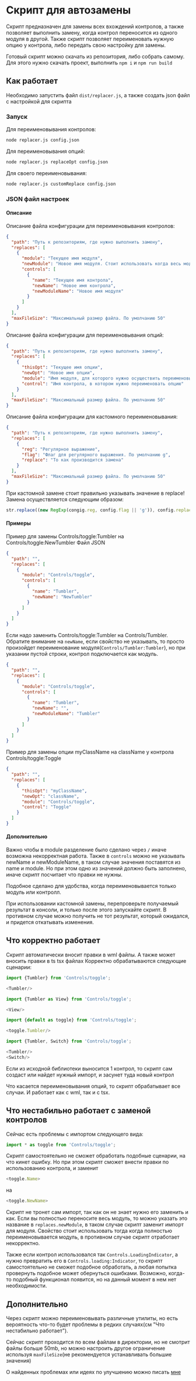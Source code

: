 # Скрипт для автозамены

Скрипт предназначен для замены всех вхождений контролов, а также позволяет выполнить замену, когда контрол переносится
из одного модуля в другой. Также скрипт позволяет переименовать нужную опцию у контрола, либо передать свою настройку для замены.

Готовый скрипт можно скачать из репозитория, либо собрать самому.
Для этого нужно скачать проект, выполнить `npm i` и `npm run build`

## Как работает

Необходимо запустить файл `dist/replacer.js`, а также создать json файл с настройкой для скрипта

### Запуск
Для переименовывания контролов:
```bash
node replacer.js config.json
```

Для переименовывания опций:
```bash
node replacer.js replaceOpt config.json
```

Для своего переименовывания:
```bash
node replacer.js customReplace config.json
```

### JSON файл настроек

#### Описание

Описание файла конфигурации для переименовывания контролов:
```json
{
  "path": "Путь к репозиториям, где нужно выполнить замену",
  "replaces": [
    {
      "module": "Текущее имя модуля",
      "newModule": "Новое имя модуля. Стоит использовать когда весь модуль переносится",
      "controls": [
        {
          "name": "Текущее имя контрола",
          "newName": "Новое имя контрола",
          "newModuleName": "Новое имя модуля"
        }
      ]
    }
  ],
  "maxFileSize": "Максимальный размер файла. По умолчанию 50"
}
```

Описание файла конфигурации для переименовывания опций:
```json
{
  "path": "Путь к репозиториям, где нужно выполнить замену",
  "replaces": [
    {
      "thisOpt": "Текущее имя опции",
      "newOpt": "Новое имя опции",
      "module": "Имя модуля, для которого нужно осуществить переименовывание",
      "control": "Имя контрола, в котором нужно переименовать опцию"
    }
  ],
  "maxFileSize": "Максимальный размер файла. По умолчанию 50"
}
```

Описание файла конфигурации для кастомного переименовывания:
```json
{
  "path": "Путь к репозиториям, где нужно выполнить замену",
  "replaces": [
    {
      "reg": "Регулярное выражение",
      "flag": "Флаг для регулярного выражения. По умолчанию g",
      "replace": "То как производится замена"
    }
  ],
  "maxFileSize": "Максимальный размер файла. По умолчанию 50"
}
```
При кастомной замене стоит правильно указывать значение в replace!
Замена осуществляется следующим образом:
```js
str.replace((new RegExp(congig.reg, config.flag || 'g')), config.replace);
```

#### Примеры

Пример для замены Controls/toggle:Tumbler на Controls/toggle:NewTumbler Файл JSON
```json
{
  "path": "",
  "replaces": [
    {
      "module": "Controls/toggle",
      "controls": [
        {
          "name": "Tumbler",
          "newName": "NewTumbler"
        }
      ]
    }
  ]
}
```

Если надо заменить Controls/toggle:Tumbler на Controls/Tumbler. Обратите внимание на `newName`, если свойство не
указывать, то просто произойдет переименование модуля(`Controls/Tumbler:Tumbler`), но при указании пустой строки,
контрол подключается как модуль.

```json
{
  "path": "",
  "replaces": [
    {
      "module": "Controls/toggle",
      "controls": [
        {
          "name": "Tumbler",
          "newName": "",
          "newModuleName": "Tumbler"
        }
      ]
    }
  ]
}
 ```

Пример для замены опции myClassName на className у контрола Controls/toggle:Toggle
```json
{
  "path": "",
  "replaces": [
    {
      "thisOpt": "myClassName",
      "newOpt": "className",
      "module": "Controls/toggle",
      "control": "Toggle"
    }
  ]
}
```

#### Дополнительно

Важно чтобы в module разделение было сделано через `/` иначе возможна некорректная работа. Также в `controls` можно не
указывать newName и newModuleName, в таком случае значения поставятся из name и module. Но при этом одно из значений
должно быть заполнено, иначе скрипт посчитает что правки не нужны.

Подобное сделано для удобства, когда переименовывается только модуль или контролл.

При использовании кастомной замены, перепроверьте получаемый результат в консоли, и только после этого запускайте скрипт.
В противном случае можно получить не тот результат, который ожидался, и придется откатывать изменения.

## Что корректно работает

Скрипт автоматически вносит правки в wml файлы. А также может вносить правки в ts tsx файлах Корректно обрабатываются
следующие сценарии:

```js
import {Tumbler} from 'Controls/toggle';

<Tumbler/>
```
```js
import {Tumbler as View} from 'Controls/toggle';

<View/>
```
```js
import {default as toggle} from 'Controls/toggle';

<toggle.Tumbler/>
```
```js
import {Tumbler, Switch} from 'Controls/toggle';

<Tumbler/>
<Switch/>
```

Если из исходной библиотеки выносится 1 контрол, то скрипт сам создаст или найдет нужный импорт, и засунет туда новый контрол

Что касается переименовывания опций, то скрипт обрабатывает все случаи. И работает как с wml, так и с tsx.

## Что нестабильно работает с заменой контролов

Сейчас есть проблемы с импортом следующего вида:
```js
import * as toggle from 'Controls/toggle';
```
Скрипт самостоятельно не сможет обработать подобные сценарии, на что кинет ошибку. Но при этом скрипт сможет внести
правки по использованию контрола, и заменит
```js
<toggle.Name>
```
на
```js
<toggle.NewName>
```

Скрипт не тронет сам импорт, так как он не знает нужно его заменить и как. Если вы полностью переносите весь модуль, то
можно указать это название в `replaces.newModule`, в таком случае скрипт заменит импорт для модуля. Свойство стоит
использовать тогда когда полностью переименовывается модуль, в противном случае скрипт отработает некорректно.

Также если контрол использовался так `Controls.LoadingIndicator`, а нужно превратить его в `Controls.loading:Indicator`,
то скрипт самостоятельно не сможет подобное обработать, а любая попытка провернуть подобное может обернуться ошибками.
Возможно, когда-то подобный функционал появится, но на данный момент в нем нет необходимости.

## Дополнительно

Через скрипт можно переименовывать различные утилиты, но есть вероятность что-то будет проблемы в редких случаях(см "Что
нестабильно работает").

Сейчас скрипт проходится по всем файлам в директории, но не смотрит файлы больше 50mb, но можно настроить другое
ограничение используя `maxFileSize`(не рекомендуется устанавливать большие значения)

О найденных проблемах или идеях по улучшению можно
писать [мне](https://online.sbis.ru/person/5bf5b206-a664-422b-b5e2-41217142717a)
